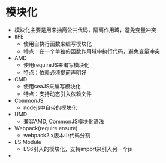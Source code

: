 # 模块化
  - 模块化主要是用来抽离公共代码，隔离作用域，避免变量冲突
  - IIFE
    - 使用自执行函数来编写模块化
    - 特点：在一个单独的函数作用域中执行代码，避免变量冲突
  - AMD
    - 使用requireJS来编写模块化
    - 特点：依赖必须提前声明好
  - CMD
    - 使用seaJS来编写模块化
    - 特点：支持动态引入依赖文件
  - CommonJS
    - nodejs中自带的模块化
  - UMD
    - 兼容AMD, CommonJS模块化语法
  - Webpack(require.ensure)
    - webpack2.x版本中代码分割
  - ES Module
    - ES6引入的模块化，支持import来引入另一个js
  - <script type="module">cd 